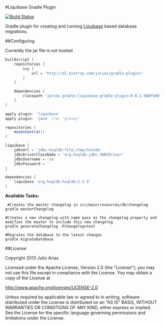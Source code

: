 #Liquibase Gradle Plugin

[![Build Status](https://drone.io/github.com/jarias/liquibase-gradle-plugin/status.png)](https://drone.io/github.com/jarias/liquibase-gradle-plugin/latest)

Gradle plugin for creating and running [Liquibase](http://www.liquibase.org/) based database migrations.

##Configuring

Currently the jar file is not hosted 

```groovy
buildscript {
    repositories {
    	ivy {
    		url = 'http://dl.bintray.com/jarias/gradle-plugins'
    	}
    }

    dependencies {
        classpath 'jarias.gradle:liquibase-gradle-plugin:0.0.1-SNAPSHOT'
    }
}

apply plugin: 'liquibase'
apply plugin: 'java' //or 'groovy'

repositories {
    mavenCentral()
}

liquibase {
    jdbcUrl = 'jdbc:hsqldb:file:/tmp/testdb'
    jdbcDriverClassName = 'org.hsqldb.jdbc.JDBCDriver'
    jdbcUsername = 'sa'
    jdbcPassword = ''
}

dependencies {
    liquibase 'org.hsqldb:hsqldb:2.2.9'
}
```

**Available Tasks:**

     #Creates the master changelog in src/main/resources/db/changelog
    gradle masterChangelog

	#Creates a new changelog with name pass as the changelog property and modifies the master to include this new changelog
	gradle generateChangelog -Pchangelog=test 
	
	#Migrates the database to the latest changes
	gradle migrateDatabase
	
	
##License

Copyright 2013 Julio Arias

Licensed under the Apache License, Version 2.0 (the "License");
you may not use this file except in compliance with the License.
You may obtain a copy of the License at

http://www.apache.org/licenses/LICENSE-2.0

Unless required by applicable law or agreed to in writing, software
distributed under the License is distributed on an "AS IS" BASIS,
WITHOUT WARRANTIES OR CONDITIONS OF ANY KIND, either express or implied.
See the License for the specific language governing permissions and
limitations under the License.